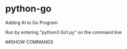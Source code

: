 # python-go
Adding AI to Go Program

Run by entering "python3 Go1.py" on the command line

##SHOW COMMANDS

